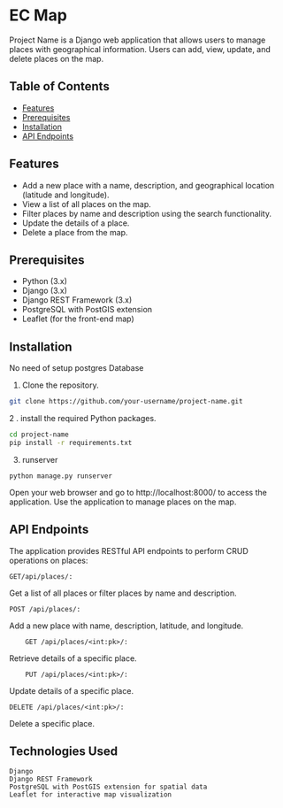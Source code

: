 # EC Map


Project Name is a Django web application that allows users to manage places with geographical information. Users can add, view, update, and delete places on the map.

## Table of Contents

- [Features](#features)
- [Prerequisites](#prerequisites)
- [Installation](#installation)
- [API Endpoints](#api-endpoints)

## Features

- Add a new place with a name, description, and geographical location (latitude and longitude).
- View a list of all places on the map.
- Filter places by name and description using the search functionality.
- Update the details of a place.
- Delete a place from the map.

## Prerequisites

- Python (3.x)
- Django (3.x)
- Django REST Framework (3.x)
- PostgreSQL with PostGIS extension
- Leaflet (for the front-end map)

## Installation
No need of setup postgres Database
1. Clone the repository.

```bash
git clone https://github.com/your-username/project-name.git
```
2 . install the required Python packages.
``` bash
cd project-name
pip install -r requirements.txt
```
3. runserver
```
python manage.py runserver
```

Open your web browser and go to http://localhost:8000/ to access the application.
Use the application to manage places on the map.

## API Endpoints

The application provides RESTful API endpoints to perform CRUD operations on places:
```api 
GET/api/places/:
```
Get a list of all places or filter places by name and description.
```
POST /api/places/:
```
Add a new place with name, description, latitude, and longitude.
```
    GET /api/places/<int:pk>/:
```
Retrieve details of a specific place.
```
    PUT /api/places/<int:pk>/: 
```
Update details of a specific place.
```
DELETE /api/places/<int:pk>/:
```
Delete a specific place.

## Technologies Used

    Django
    Django REST Framework
    PostgreSQL with PostGIS extension for spatial data
    Leaflet for interactive map visualization
